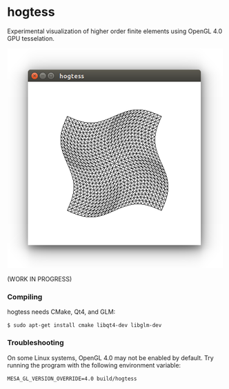 # hogtess

Experimental visualization of higher order finite elements using OpenGL 4.0 GPU
tesselation.

![hogtess](https://raw.githubusercontent.com/jakubcerveny/hogtess/master/data/screenshot.png)

(WORK IN PROGRESS)

### Compiling

hogtess needs CMake, Qt4, and GLM:
```
$ sudo apt-get install cmake libqt4-dev libglm-dev 
```

### Troubleshooting

On some Linux systems, OpenGL 4.0 may not be enabled by default. Try running
the program with the following environment variable:

```
MESA_GL_VERSION_OVERRIDE=4.0 build/hogtess
```
